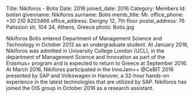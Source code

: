 Title: Nikiforos - Botis
Date: 2016
joined_date: 2016
Category: Members
Id: botisn
givenname: Nikiforos
surname: Botis
memb_title: Mr.
office_phone: +30 210 8203466
office_address: Derigny 12, 7th floor
postal_address: 76 Patission str, 104 34, Athens, Greece
photo: Botis.jpg

Nikiforos Botis entered Department of Management Science and Technology in October 2013 as an undergraduate student. At January 2016, Nikiforos was admitted in University College London (UCL), in the department of Management Science and Innovation as part of the Erasmus+ program and is expected to return to Greece at September 2016. At March 2016, Nikiforos participated in the InnoJam++ @CeBIT 2016 presented by SAP and Volkswagen in Hanover, a 32-hour hands-on experience in the latest technologies that are utilized by SAP. Nikiforos has joined the OIS group in October 2016 as a research assistant.
